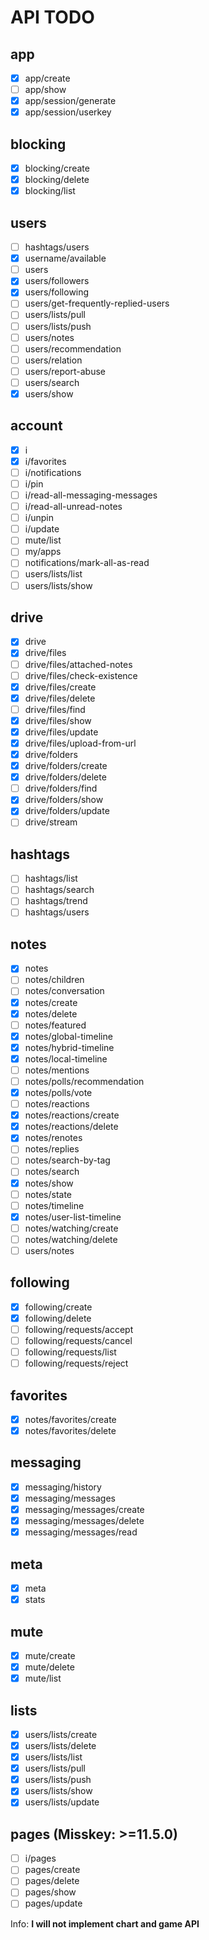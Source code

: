 # API TODO

## app

- [x] app/create
- [ ] app/show
- [x] app/session/generate
- [x] app/session/userkey

## blocking

- [x] blocking/create
- [x] blocking/delete
- [x] blocking/list

## users

- [ ] hashtags/users
- [x] username/available
- [ ] users
- [x] users/followers
- [x] users/following
- [ ] users/get-frequently-replied-users
- [ ] users/lists/pull
- [ ] users/lists/push
- [ ] users/notes
- [ ] users/recommendation
- [ ] users/relation
- [ ] users/report-abuse
- [ ] users/search
- [x] users/show

## account

- [x] i
- [x] i/favorites
- [ ] i/notifications
- [ ] i/pin
- [ ] i/read-all-messaging-messages
- [ ] i/read-all-unread-notes
- [ ] i/unpin
- [ ] i/update
- [ ] mute/list
- [ ] my/apps
- [ ] notifications/mark-all-as-read
- [ ] users/lists/list
- [ ] users/lists/show

## drive

- [x] drive
- [x] drive/files
- [ ] drive/files/attached-notes
- [ ] drive/files/check-existence
- [x] drive/files/create
- [x] drive/files/delete
- [ ] drive/files/find
- [x] drive/files/show
- [x] drive/files/update
- [x] drive/files/upload-from-url
- [x] drive/folders
- [x] drive/folders/create
- [x] drive/folders/delete
- [ ] drive/folders/find
- [x] drive/folders/show
- [x] drive/folders/update
- [ ] drive/stream

## hashtags

- [ ] hashtags/list
- [ ] hashtags/search
- [ ] hashtags/trend
- [ ] hashtags/users

## notes

- [x] notes
- [ ] notes/children
- [ ] notes/conversation
- [x] notes/create
- [x] notes/delete
- [ ] notes/featured
- [x] notes/global-timeline
- [x] notes/hybrid-timeline
- [x] notes/local-timeline
- [ ] notes/mentions
- [ ] notes/polls/recommendation
- [x] notes/polls/vote
- [ ] notes/reactions
- [x] notes/reactions/create
- [x] notes/reactions/delete
- [x] notes/renotes
- [ ] notes/replies
- [ ] notes/search-by-tag
- [ ] notes/search
- [x] notes/show
- [ ] notes/state
- [ ] notes/timeline
- [x] notes/user-list-timeline
- [ ] notes/watching/create
- [ ] notes/watching/delete
- [ ] users/notes

## following

- [x] following/create
- [x] following/delete
- [ ] following/requests/accept
- [ ] following/requests/cancel
- [ ] following/requests/list
- [ ] following/requests/reject

## favorites

- [x] notes/favorites/create
- [x] notes/favorites/delete

## messaging

- [x] messaging/history
- [x] messaging/messages
- [x] messaging/messages/create
- [x] messaging/messages/delete
- [x] messaging/messages/read

## meta

- [x] meta
- [x] stats

## mute

- [x] mute/create
- [x] mute/delete
- [x] mute/list

## lists

- [x] users/lists/create
- [x] users/lists/delete
- [x] users/lists/list
- [x] users/lists/pull
- [x] users/lists/push
- [x] users/lists/show
- [x] users/lists/update

## pages (Misskey: >=11.5.0)

- [ ] i/pages
- [ ] pages/create
- [ ] pages/delete
- [ ] pages/show
- [ ] pages/update

Info: **I will not implement chart and game API**